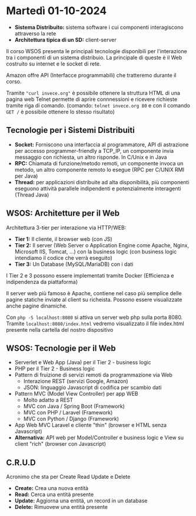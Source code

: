 # Martedì 01-10-2024

- **Sistema Distribuito:** sistema software i cui componenti interagiscono attraverso la rete
- **Architettura tipica di un SD:** client-server

Il corso WSOS presenta le principali tecnologie disponibili per l'interazione tra i componenti di un sistema distribuio. La principale di queste è il Web costruito su internet e le socket di rete.

Amazon offre API (Interfacce programmabili) che tratteremo durante il corso.

Tramite `"curl invece.org"` è possibile ottenere la struttura HTML di una pagina web
Telnet permette di aprire connnessioni e ricevere richieste tramite riga di comando. 
(comando: `telnet invece.org 80` e con il comando `GET /` è possibile ottenere lo stesso risultato)

## Tecnologie per i Sistemi Distribuiti

- **Socket:** Forniscono una interfaccia al programmatore, API di astrazione per accesso programmer-friendly a TCP_IP, un componente invia messaggio con richiesta, un altro risponde. In C/Unix e in Java
- **RPC:** Chiamata di funzione/metodo remoti, un componente invoca un metodo, un altro componente remoto lo esegue (RPC per C/UNIX RMI per Java)
- **Thread:** per applicazioni distribuite ad alta disponibilità, più componenti eseguono attività parallele indipendenti e potenzialmente interagenti (Thread Java)

## WSOS: Architetture per il Web

Architettura 3-tier per interazione via HTTP/WEB:

- **Tier 1:** Il cliente, il browser web (con JS) 
- **Tier 2:** Il server (Web Server o Application Engine come Apache, Nginx, Microsoft IIS, Tomcat, ...) con la business logic (con business logic intendiamo il codice che verrà eseguito)
- **Tier 3:** Un Database (MySQL/MariaDB) con i dati

I Tier 2 e 3 possono essere implementati tramite Docker (Efficienza e indipendenza da piattaforma)

Il server web più famoso è Apache, contiene nel caso più semplice delle pagine statiche inviate al client su richeista. Possono essere visualizzate anche pagine dinamiche.

Con `php -S localhost:8080` si attiva un server web php sulla porta 8080.
Tramite `localhost:8080/index.html` vedremo visualizzato il file index.html presente nella cartella del nostro dispositivo

## WSOS: Tecnologie per il Web

- Serverlet e Web App (Java) per il Tier 2 - business logic
- PHP per il Tier 2 - Business logic
- Pattern di fruizione di servizi remoti da programmazione via Web
    - Interazione REST (servizi Google, Amazon)
    - JSON: linguaggio Javascript di codifica per scambio dati
- Pattern MVC (Model View Controller) per app WEB
    - Molto adatto a REST
    - MVC con Java / Spring Boot (Framework)
    - MVC con PHP / Laravel (Framework)
    - MVC con Python / Django (Framework)
- App Web MVC Laravel e cliente "thin" (browser e HTML senza Javascript)
- **Alternativa:** API web per Model/Controller e business logic e View su client "rich" (browser con Javascript)

## C.R.U.D

Acronimo che sta per Create Read Update e Delete
- **Create:** Crea una nuova entità
- **Read:** Cerca una entità presente
- **Update:** Aggiorna una entità, un record in un database
- **Delete:** Rimuovew una entità presente